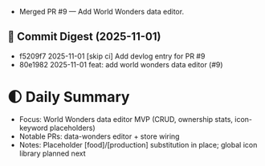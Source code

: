 
- Merged PR #9 — Add World Wonders data editor.

## 📎 Commit Digest (2025-11-01)

- f5209f7 2025-11-01 [skip ci] Add devlog entry for PR #9
- 80e1982 2025-11-01 feat: add world wonders data editor (#9)

# 🌓 Daily Summary

- Focus: World Wonders data editor MVP (CRUD, ownership stats, icon-keyword placeholders)
- Notable PRs: data-wonders editor + store wiring
- Notes: Placeholder [food]/[production] substitution in place; global icon library planned next
